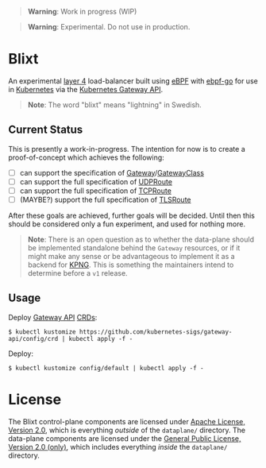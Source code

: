 > **Warning**: Work in progress (WIP)

> **Warning**: Experimental. Do not use in production.

# Blixt

An experimental [layer 4][osi] load-balancer built using [eBPF][ebpf] with
[ebpf-go][ebpf-go] for use in [Kubernetes][k8s] via the [Kubernetes Gateway
API][gwapi].

> **Note**: The word "blixt" means "lightning" in Swedish.

[osi]:https://en.wikipedia.org/wiki/OSI_model
[ebpf]:https://www.tigera.io/learn/guides/ebpf/ebpf-xdp/
[ebpf-go]:https://github.com/cilium/ebpf
[k8s]:https://kubernetes.io
[gwapi]:https://github.com/kubernetes-sigs/gateway-api

## Current Status

This is presently a work-in-progress. The intention for now is to create a
proof-of-concept which achieves the following:

- [ ] can support the specification of [Gateway][gw]/[GatewayClass][gwc]
- [ ] can support the full specification of [UDPRoute][udproute]
- [ ] can support the full specification of [TCPRoute][tcproute]
- [ ] (MAYBE?) support the full specification of [TLSRoute][tlsroute]

After these goals are achieved, further goals will be decided. Until then this
should be considered only a fun experiment, and used for nothing more.

> **Note**: There is an open question as to whether the data-plane should be
> implemented standalone behind the `Gateway` resources, or if it might make
> any sense or be advantageous to implement it as a backend for [KPNG][kpng].
> This is something the maintainers intend to determine before a `v1` release.

[gw]:https://gateway-api.sigs.k8s.io/references/spec/#gateway.networking.k8s.io/v1beta1.Gateway
[gwc]:https://gateway-api.sigs.k8s.io/references/spec/#gateway.networking.k8s.io/v1beta1.GatewayClass
[udproute]:https://gateway-api.sigs.k8s.io/references/spec/#gateway.networking.k8s.io/v1alpha2.UDPRoute
[tcproute]:https://gateway-api.sigs.k8s.io/references/spec/#gateway.networking.k8s.io/v1alpha2.TCPRoute
[tlsroute]:https://gateway-api.sigs.k8s.io/references/spec/#gateway.networking.k8s.io/v1alpha2.TLSRoute
[kpng]:https://github.com/kubernetes-sigs/kpng

## Usage

Deploy [Gateway API][gwapi] [CRDs][crds]:

```console
$ kubectl kustomize https://github.com/kubernetes-sigs/gateway-api/config/crd | kubectl apply -f -
```

Deploy:

```console
$ kubectl kustomize config/default | kubectl apply -f -
```

[gwapi]:https://github.com/kubernetes-sigs/gateway-api
[crds]:https://kubernetes.io/docs/concepts/extend-kubernetes/api-extension/custom-resources/

# License

The Blixt control-plane components are licensed under [Apache License, Version
2.0][apache2], which is everything _outside_ of the `dataplane/` directory. The
data-plane components are licensed under the [General Public License, Version
2.0 (only)][gplv2], which includes everything _inside_ the `dataplane/`
directory.

[apache2]:https://github.com/Kong/blixt/blob/main/LICENSE
[gplv2]:https://github.com/Kong/blixt/blob/main/dataplane/LICENSE
